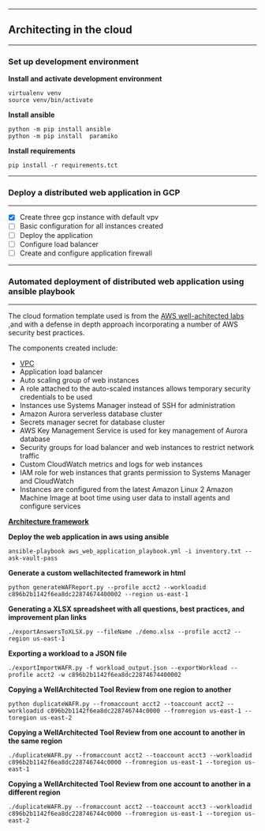 ***
## Architecting in the cloud 
***

### Set up development environment

**Install and activate development environment**

```
virtualenv venv
source venv/bin/activate
```

**Install ansible**

```
python -m pip install ansible
python -m pip install  paramiko
```


**Install requirements**
```
pip install -r requirements.tct
```
***
### Deploy a distributed web application in GCP
***
- [x] Create three gcp instance with default vpv
- [ ] Basic configuration for all instances created
- [ ] Deploy the application
- [ ] Configure load balancer
- [ ] Create and configure application firewall

***
### Automated deployment of distributed web application using ansible playbook 
***
The cloud formation template used is from the [AWS well-achitected labs](https://wellarchitectedlabs.com/security/200_labs/200_automated_deployment_of_ec2_web_application/) ,and with a defense in depth approach incorporating a number of AWS security best practices.

The components created include:
- [VPC](./docs/vpc-architecture.png)
- Application load balancer
- Auto scaling group of web instances
- A role attached to the auto-scaled instances allows temporary security credentials to be used
- Instances use Systems Manager instead of SSH for administration
- Amazon Aurora serverless database cluster
- Secrets manager secret for database cluster
- AWS Key Management Service is used for key management of Aurora database
- Security groups for load balancer and web instances to restrict network traffic
- Custom CloudWatch metrics and logs for web instances
- IAM role for web instances that grants permission to Systems Manager and CloudWatch
- Instances are configured from the latest Amazon Linux 2 Amazon Machine Image at boot time using user data to install agents and configure services

[**Architecture framework**](./docs/architecture.png)

**Deploy the web application in aws using ansible**
```
ansible-playbook aws_web_application_playbook.yml -i inventory.txt --ask-vault-pass
```


**Generate a custom wellachitected framework in html**
```
python generateWAFReport.py --profile acct2 --workloadid c896b2b1142f6ea8dc22874674400002 --region us-east-1
```


**Generating a XLSX spreadsheet with all questions, best practices, and improvement plan links**

```
./exportAnswersToXLSX.py --fileName ./demo.xlsx --profile acct2 --region us-east-1
```

**Exporting a workload to a JSON file**

```
./exportImportWAFR.py -f workload_output.json --exportWorkload --profile acct2 -w c896b2b1142f6ea8dc22874674400002

```

**Copying a WellArchitected Tool Review from one region to another**

```
python duplicateWAFR.py --fromaccount acct2 --toaccount acct2 --workloadid c896b2b1142f6ea8dc228746744c0000 --fromregion us-east-1 --toregion us-east-2
```

**Copying a WellArchitected Tool Review from one account to another in the same region**

```
./duplicateWAFR.py --fromaccount acct2 --toaccount acct3 --workloadid c896b2b1142f6ea8dc228746744c0000 --fromregion us-east-1 --toregion us-east-1
```

**Copying a WellArchitected Tool Review from one account to another in a different region**

```
./duplicateWAFR.py --fromaccount acct2 --toaccount acct3 --workloadid c896b2b1142f6ea8dc228746744c0000 --fromregion us-east-1 --toregion us-east-2

```

